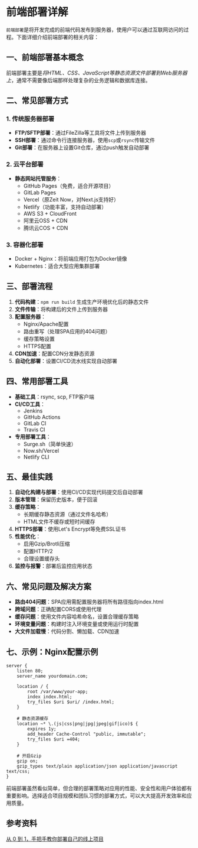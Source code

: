 # 前端部署详解

`前端部署`是将开发完成的前端代码发布到服务器，使用户可以通过互联网访问的过程。下面详细介绍前端部署的相关内容：

## 一、前端部署基本概念

前端部署主要是*将HTML、CSS、JavaScript等静态资源文件部署到Web服务器上*，通常不需要像后端那样处理复杂的业务逻辑和数据库连接。

## 二、常见部署方式

### 1. 传统服务器部署
- **FTP/SFTP部署**：通过FileZilla等工具将文件上传到服务器
- **SSH部署**：通过命令行连接服务器，使用`scp`或`rsync`传输文件
- **Git部署**：在服务器上设置Git仓库，通过push触发自动部署

### 2. 云平台部署
- **静态网站托管服务**：
  - GitHub Pages（免费，适合开源项目）
  - GitLab Pages
  - Vercel（原Zeit Now，对Next.js支持好）
  - Netlify（功能丰富，支持自动部署）
  - AWS S3 + CloudFront
  - 阿里云OSS + CDN
  - 腾讯云COS + CDN

### 3. 容器化部署
- Docker + Nginx：将前端应用打包为Docker镜像
- Kubernetes：适合大型应用集群部署

## 三、部署流程

1. **代码构建**：`npm run build` 生成生产环境优化后的静态文件
2. **文件传输**：将构建后的文件上传到服务器
3. **配置服务器**：
   - Nginx/Apache配置
   - 路由重写（处理SPA应用的404问题）
   - 缓存策略设置
   - HTTPS配置
4. **CDN加速**：配置CDN分发静态资源
5. **自动化部署**：设置CI/CD流水线实现自动部署

## 四、常用部署工具

- **基础工具**：rsync, scp, FTP客户端
- **CI/CD工具**：
  - Jenkins
  - GitHub Actions
  - GitLab CI
  - Travis CI
- **专用部署工具**：
  - Surge.sh（简单快速）
  - Now.sh/Vercel
  - Netlify CLI

## 五、最佳实践

1. **自动化构建与部署**：使用CI/CD实现代码提交后自动部署
2. **版本管理**：保留历史版本，便于回滚
3. **缓存策略**：
   - 长期缓存静态资源（通过文件名哈希）
   - HTML文件不缓存或短时间缓存
4. **HTTPS部署**：使用Let's Encrypt等免费SSL证书
5. **性能优化**：
   - 启用Gzip/Brotli压缩
   - 配置HTTP/2
   - 合理设置缓存头
6. **监控与报警**：部署后监控应用状态

## 六、常见问题及解决方案

- **路由404问题**：SPA应用需配置服务器将所有路径指向index.html
- **跨域问题**：正确配置CORS或使用代理
- **缓存问题**：使用文件内容哈希命名，设置合理缓存策略
- **环境变量问题**：构建时注入环境变量或使用运行时配置
- **大文件加载慢**：代码分割、懒加载、CDN加速

## 七、示例：Nginx配置示例

```nginx
server {
    listen 80;
    server_name yourdomain.com;
    
    location / {
        root /var/www/your-app;
        index index.html;
        try_files $uri $uri/ /index.html;
    }
    
    # 静态资源缓存
    location ~* \.(js|css|png|jpg|jpeg|gif|ico)$ {
        expires 1y;
        add_header Cache-Control "public, immutable";
        try_files $uri =404;
    }
    
    # 开启Gzip
    gzip on;
    gzip_types text/plain application/json application/javascript text/css;
}
```

前端部署虽然看似简单，但合理的部署策略对应用的性能、安全性和用户体验都有重要影响。选择适合项目规模和团队习惯的部署方式，可以大大提高开发效率和应用质量。


## 参考资料
[从 0 到 1，手把手教你部署自己的线上项目](https://www.bilibili.com/video/BV15D42137dF/?share_source=copy_web&vd_source=9c1e19a73fa7bd23bb37aa8d7467d862)

